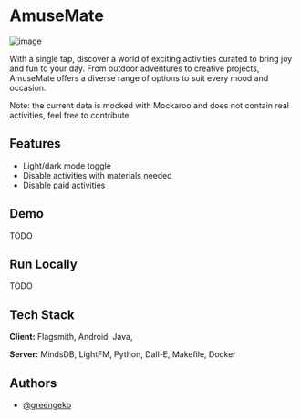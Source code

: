 
# AmuseMate
![image](https://github.com/greengeko/amuseMate/assets/25327740/64d74929-0bd0-47b3-a13a-5f86e928872f)

With a single tap, discover a world of exciting activities curated to bring joy and fun to your day. From outdoor adventures to creative projects, AmuseMate offers a diverse range of options to suit every mood and occasion.

Note: the current data is mocked with Mockaroo and does not contain real activities, feel free to contribute

## Features

- Light/dark mode toggle
- Disable activities with materials needed
- Disable paid activities


## Demo

TODO


## Run Locally

TODO


## Tech Stack

**Client:** Flagsmith, Android, Java,

**Server:** MindsDB, LightFM, Python, Dall-E, Makefile, Docker

## Authors

- [@greengeko](https://www.github.com/greengeko)

